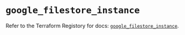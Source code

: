 # `google_filestore_instance`

Refer to the Terraform Registory for docs: [`google_filestore_instance`](https://www.terraform.io/docs/providers/google-beta/r/google_filestore_instance).
